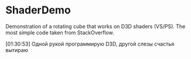 # ShaderDemo

Demonstration of a rotating cube that works on D3D shaders (VS/PS). The most simple code taken from StackOverflow.


[01:30:53] <org> Одной рукой программирую D3D, другой слезы счастья вытираю
